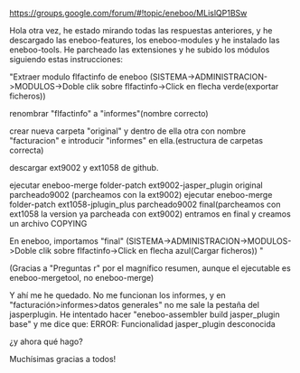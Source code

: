 
https://groups.google.com/forum/#!topic/eneboo/MLislQP1BSw

Hola otra vez, 
he estado mirando todas las respuestas anteriores, y he descargado las eneboo-features, los eneboo-modules y he instalado las eneboo-tools. He parcheado las extensiones y he subido los módulos siguiendo estas instrucciones: 

"Extraer modulo flfactinfo de eneboo (SISTEMA->ADMINISTRACION->MODULOS->Doble clik sobre flfactinfo->Click en flecha verde(exportar ficheros)) 

renombrar "flfactinfo" a "informes"(nombre correcto) 

crear nueva carpeta "original" y dentro de ella otra con nombre "facturacion" e introducir "informes" en ella.(estructura de carpetas correcta) 

descargar ext9002 y ext1058 de github. 

ejecutar eneboo-merge folder-patch ext9002-jasper_plugin original parcheado9002 (parcheamos con la ext9002) 
ejecutar eneboo-merge folder-patch ext1058-jplugin_plus parcheado9002 final(parcheamos con ext1058 la version ya parcheada con ext9002) 
entramos en final y creamos un archivo COPYING 

En eneboo, importamos "final" (SISTEMA->ADMINISTRACION->MODULOS->Doble clik sobre flfactinfo->Click en flecha azul(Cargar ficheros)) " 

(Gracias a "Preguntas r" por el magnífico resumen, aunque el ejecutable es eneboo-mergetool, no eneboo-merge) 

Y ahí me he quedado. No me funcionan los informes, y en "facturación>informes>datos generales" no me sale la pestaña del jasperplugin. 
He intentado hacer "eneboo-assembler build jasper_plugin base" y me dice que: 
ERROR: Funcionalidad jasper_plugin desconocida 

¿y ahora qué hago? 

Muchísimas gracias a todos!